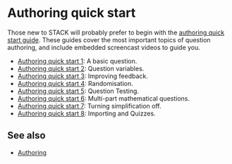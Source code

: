 # Authoring quick start

Those new to STACK will probably prefer to begin with the [authoring quick start guide](Authoring_quick_start_1.md). These guides cover the most important topics of question authoring, and include embedded screencast videos to guide you.

* [Authoring quick start 1](Authoring_quick_start_1.md): A basic question.
* [Authoring quick start 2](Authoring_quick_start_2.md): Question variables.
* [Authoring quick start 3](Authoring_quick_start_3.md): Improving feedback.
* [Authoring quick start 4](Authoring_quick_start_4.md): Randomisation.
* [Authoring quick start 5](Authoring_quick_start_5.md): Question Testing.
* [Authoring quick start 6](Authoring_quick_start_6.md): Multi-part mathematical questions.
* [Authoring quick start 7](Authoring_quick_start_7.md): Turning simplification off.
* [Authoring quick start 8](Authoring_quick_start_8.md): Importing and Quizzes.

## See also

* [Authoring](../Authoring/index.md)
